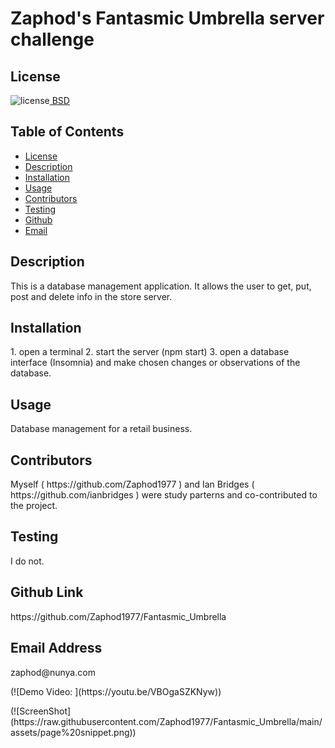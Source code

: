 ##  <h1>Zaphod's Fantasmic Umbrella server challenge</h1><h2> License </h2>
![license](https://img.shields.io/badge/License-BSD_3--Clause-blue.svg)[  BSD](https://opensource.org/licenses/BSD-3-Clause)<h2> Table of Contents </h2> 
- [License](#license) 
- [Description](#description) 
- [Installation](#installation) 
- [Usage](#usage) 
- [Contributors](#contributors) 
- [Testing](#testing) 
- [Github](#github) 
- [Email](#email) 
<h2>Description</h2> <p>This is a database management application. It allows the user to get, put, post and delete info in the store server.</p><h2>Installation</h2> <p>1. open a terminal 2. start the server (npm start) 3. open a database interface (Insomnia) and make chosen changes or observations of the database.</p><h2>Usage</h2> <p>Database management for a retail business.</p>
<h2>Contributors</h2> <p>Myself ( https://github.com/Zaphod1977 ) and Ian Bridges ( https://github.com/ianbridges ) were study parterns and co-contributed to the project.</p><h2>Testing</h2> <p>I do not.</p><h2>Github Link</h2> <p>https://github.com/Zaphod1977/Fantasmic_Umbrella</p><h2>Email Address</h2><p>zaphod@nunya.com<p>(![Demo Video: ](https://youtu.be/VBOgaSZKNyw))</p><p>(![ScreenShot](https://raw.githubusercontent.com/Zaphod1977/Fantasmic_Umbrella/main/assets/page%20snippet.png))</p>